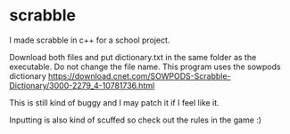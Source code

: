 # scrabble
I made scrabble in c++ for a school project.

Download both files and put dictionary.txt in the same folder as the executable. Do not change the file name.
This program uses the sowpods dictionary https://download.cnet.com/SOWPODS-Scrabble-Dictionary/3000-2279_4-10781736.html


This is still kind of buggy and I may patch it if I feel like it.

Inputting is also kind of scuffed so check out the rules in the game :)
